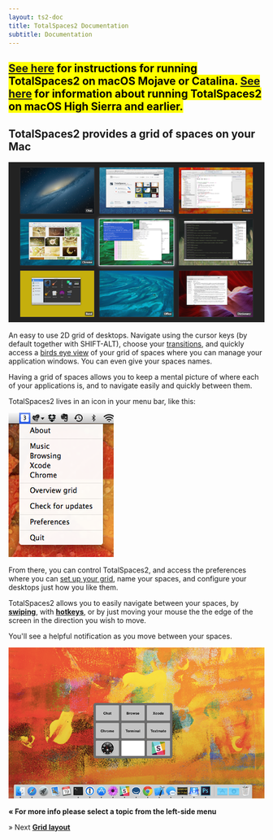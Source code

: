 ```yaml
---
layout: ts2-doc
title: TotalSpaces2 Documentation
subtitle: Documentation
---
```

<h2><mark><a href="/installing-mojave">See here</a> for instructions for running TotalSpaces2 on macOS Mojave or Catalina. <a href="/sipsettings">See here</a> for information about running TotalSpaces2 on macOS High Sierra and earlier.</mark></h2>

## TotalSpaces2 provides a grid of spaces on your Mac

<img src="/images/grid-view.png">

An easy to use 2D grid of desktops. Navigate using the cursor keys (by default together with SHIFT-ALT), choose your [transitions](/transitions2), and quickly access a [birds eye view](/overview2) of your grid of spaces where you can manage your application windows. You can even give your spaces names.

Having a grid of spaces allows you to keep a mental picture of where each of your applications is, and to navigate easily and quickly between them.

TotalSpaces2 lives in an icon in your menu bar, like this:

<img src="/images/totalspaces-main-menu.png">

From there, you can control TotalSpaces2, and access the preferences where you can [set up your grid](/layout2), name your spaces, and configure your desktops just how you like them.

TotalSpaces2 allows you to easily navigate between your spaces, by [**swiping**](/swipe2), with [**hotkeys**](/hotkeys2), or by just moving your mouse the the edge of the screen in the direction you wish to move.

You'll see a helpful notification as you move between your spaces.

<img src="/images/totalspaces-changing-space-notification2.png">

**&laquo; For more info please select a topic from the left-side menu**

&raquo; Next [**Grid layout**](/layout2)
